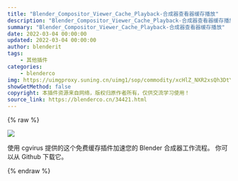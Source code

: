 ```yaml
---
title: "Blender_Compositor_Viewer_Cache_Playback-合成器查看器缓存播放"
description: "Blender_Compositor_Viewer_Cache_Playback-合成器查看器缓存播放"
summary: "Blender_Compositor_Viewer_Cache_Playback-合成器查看器缓存播放"
date: 2022-03-04 00:00:00
updated: 2022-03-04 00:00:00
author: blenderit
tags: 
    - 其他插件
categories:
    - blenderco
img: https://uimgproxy.suning.cn/uimg1/sop/commodity/xcHlZ_NXR2xsQh3DtY9o9A.png
showGetMethod: false
copyright: 本插件资源来自网络，版权归原作者所有，仅供交流学习使用！
source_link: https://blenderco.cn/34421.html
---
```


{% raw %}
<p><img src="https://uimgproxy.suning.cn/uimg1/sop/commodity/xcHlZ_NXR2xsQh3DtY9o9A.png"></p><p>使用 cgvirus 提供的这个免费缓存插件加速您的 Blender 合成器工作流程。 你可以从 Github 下载它。</p>
<div style="display: none">blenderco</div>
{% endraw %}